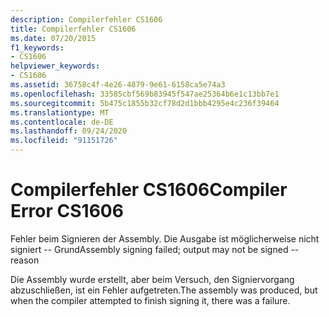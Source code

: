```yaml
---
description: Compilerfehler CS1606
title: Compilerfehler CS1606
ms.date: 07/20/2015
f1_keywords:
- CS1606
helpviewer_keywords:
- CS1606
ms.assetid: 36758c4f-4e26-4879-9e61-6158ca5e74a3
ms.openlocfilehash: 33585cbf569b83945f547ae25364b6e1c13bb7e1
ms.sourcegitcommit: 5b475c1855b32cf78d2d1bbb4295e4c236f39464
ms.translationtype: MT
ms.contentlocale: de-DE
ms.lasthandoff: 09/24/2020
ms.locfileid: "91151726"
---
```

# <a name="compiler-error-cs1606"></a><span data-ttu-id="0614b-103">Compilerfehler CS1606</span><span class="sxs-lookup"><span data-stu-id="0614b-103">Compiler Error CS1606</span></span>

<span data-ttu-id="0614b-104">Fehler beim Signieren der Assembly. Die Ausgabe ist möglicherweise nicht signiert -- Grund</span><span class="sxs-lookup"><span data-stu-id="0614b-104">Assembly signing failed; output may not be signed -- reason</span></span>  
  
 <span data-ttu-id="0614b-105">Die Assembly wurde erstellt, aber beim Versuch, den Signiervorgang abzuschließen, ist ein Fehler aufgetreten.</span><span class="sxs-lookup"><span data-stu-id="0614b-105">The assembly was produced, but when the compiler attempted to finish signing it, there was a failure.</span></span>
